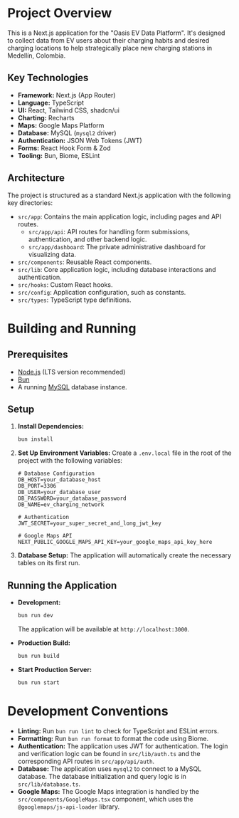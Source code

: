 # Project Overview

This is a Next.js application for the "Oasis EV Data Platform". It's designed to collect data from EV users about their charging habits and desired charging locations to help strategically place new charging stations in Medellín, Colombia.

## Key Technologies

*   **Framework:** Next.js (App Router)
*   **Language:** TypeScript
*   **UI:** React, Tailwind CSS, shadcn/ui
*   **Charting:** Recharts
*   **Maps:** Google Maps Platform
*   **Database:** MySQL (`mysql2` driver)
*   **Authentication:** JSON Web Tokens (JWT)
*   **Forms:** React Hook Form & Zod
*   **Tooling:** Bun, Biome, ESLint

## Architecture

The project is structured as a standard Next.js application with the following key directories:

*   `src/app`: Contains the main application logic, including pages and API routes.
    *   `src/app/api`: API routes for handling form submissions, authentication, and other backend logic.
    *   `src/app/dashboard`: The private administrative dashboard for visualizing data.
*   `src/components`: Reusable React components.
*   `src/lib`: Core application logic, including database interactions and authentication.
*   `src/hooks`: Custom React hooks.
*   `src/config`: Application configuration, such as constants.
*   `src/types`: TypeScript type definitions.

# Building and Running

## Prerequisites

*   [Node.js](https://nodejs.org/en/) (LTS version recommended)
*   [Bun](https://bun.sh/)
*   A running [MySQL](https://www.mysql.com/) database instance.

## Setup

1.  **Install Dependencies:**
    ```bash
    bun install
    ```

2.  **Set Up Environment Variables:**
    Create a `.env.local` file in the root of the project with the following variables:
    ```env
    # Database Configuration
    DB_HOST=your_database_host
    DB_PORT=3306
    DB_USER=your_database_user
    DB_PASSWORD=your_database_password
    DB_NAME=ev_charging_network

    # Authentication
    JWT_SECRET=your_super_secret_and_long_jwt_key

    # Google Maps API
    NEXT_PUBLIC_GOOGLE_MAPS_API_KEY=your_google_maps_api_key_here
    ```

3.  **Database Setup:**
    The application will automatically create the necessary tables on its first run.

## Running the Application

*   **Development:**
    ```bash
    bun run dev
    ```
    The application will be available at `http://localhost:3000`.

*   **Production Build:**
    ```bash
    bun run build
    ```

*   **Start Production Server:**
    ```bash
    bun run start
    ```

# Development Conventions

*   **Linting:** Run `bun run lint` to check for TypeScript and ESLint errors.
*   **Formatting:** Run `bun run format` to format the code using Biome.
*   **Authentication:** The application uses JWT for authentication. The login and verification logic can be found in `src/lib/auth.ts` and the corresponding API routes in `src/app/api/auth`.
*   **Database:** The application uses `mysql2` to connect to a MySQL database. The database initialization and query logic is in `src/lib/database.ts`.
*   **Google Maps:** The Google Maps integration is handled by the `src/components/GoogleMaps.tsx` component, which uses the `@googlemaps/js-api-loader` library.
